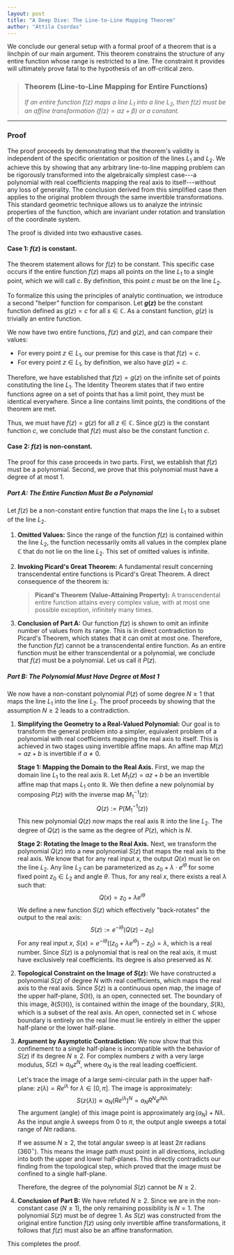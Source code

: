 ```yaml
---
layout: post
title: "A Deep Dive: The Line-to-Line Mapping Theorem"
author: "Attila Csordas"
---
```


We conclude our general setup with a formal proof of a theorem that is a linchpin of our main argument. This theorem constrains the structure of any entire function whose range is restricted to a line. The constraint it provides will ultimately prove fatal to the hypothesis of an off-critical zero.

> ### Theorem (Line-to-Line Mapping for Entire Functions)
> *If an entire function $f(z)$ maps a line $L_1$ into a line $L_2$, then $f(z)$ must be an affine transformation ($f(z) = \alpha z + \beta$) or a constant.*

---

### Proof

The proof proceeds by demonstrating that the theorem's validity is independent of the specific orientation or position of the lines $L_1$ and $L_2$. We achieve this by showing that any arbitrary line-to-line mapping problem can be rigorously transformed into the algebraically simplest case---a polynomial with real coefficients mapping the real axis to itself---without any loss of generality. The conclusion derived from this simplified case then applies to the original problem through the same invertible transformations. This standard geometric technique allows us to analyze the intrinsic properties of the function, which are invariant under rotation and translation of the coordinate system.

The proof is divided into two exhaustive cases.

#### Case 1: $f(z)$ is constant.

The theorem statement allows for $f(z)$ to be constant. This specific case occurs if the entire function $f(z)$ maps all points on the line $L_1$ to a single point, which we will call $c$. By definition, this point $c$ must be on the line $L_2$.

To formalize this using the principles of analytic continuation, we introduce a second "helper" function for comparison. Let **$g(z)$** be the constant function defined as $g(z) = c$ for all $s \in \mathbb{C}$. As a constant function, $g(z)$ is trivially an entire function.

We now have two entire functions, $f(z)$ and $g(z)$, and can compare their values:
* For every point $z \in L_1$, our premise for this case is that $f(z) = c$.
* For every point $z \in L_1$, by definition, we also have $g(z) = c$.

Therefore, we have established that $f(z) = g(z)$ on the infinite set of points constituting the line $L_1$. The Identity Theorem states that if two entire functions agree on a set of points that has a limit point, they must be identical everywhere. Since a line contains limit points, the conditions of the theorem are met.

Thus, we must have $f(z) = g(z)$ for all $z \in \mathbb{C}$. Since $g(z)$ is the constant function $c$, we conclude that $f(z)$ must also be the constant function $c$.

#### Case 2: $f(z)$ is non-constant.

The proof for this case proceeds in two parts. First, we establish that $f(z)$ must be a polynomial. Second, we prove that this polynomial must have a degree of at most 1.

##### Part A: The Entire Function Must Be a Polynomial

Let $f(z)$ be a non-constant entire function that maps the line $L_1$ to a subset of the line $L_2$.

1.  **Omitted Values:** Since the range of the function $f(z)$ is contained within the line $L_2$, the function necessarily omits all values in the complex plane $\mathbb{C}$ that do not lie on the line $L_2$. This set of omitted values is infinite.

2.  **Invoking Picard's Great Theorem:** A fundamental result concerning transcendental entire functions is Picard's Great Theorem. A direct consequence of the theorem is:

    > **Picard's Theorem (Value-Attaining Property):** A transcendental entire function attains every complex value, with at most one possible exception, infinitely many times.

3.  **Conclusion of Part A:** Our function $f(z)$ is shown to omit an infinite number of values from its range. This is in direct contradiction to Picard's Theorem, which states that it can omit at most one. Therefore, the function $f(z)$ cannot be a transcendental entire function. As an entire function must be either transcendental or a polynomial, we conclude that $f(z)$ must be a polynomial. Let us call it $P(z)$.

##### Part B: The Polynomial Must Have Degree at Most 1

We now have a non-constant polynomial $P(z)$ of some degree $N \ge 1$ that maps the line $L_1$ into the line $L_2$. The proof proceeds by showing that the assumption $N \ge 2$ leads to a contradiction.

1.  **Simplifying the Geometry to a Real-Valued Polynomial:**
    Our goal is to transform the general problem into a simpler, equivalent problem of a polynomial with real coefficients mapping the real axis to itself. This is achieved in two stages using invertible affine maps. An affine map $M(z) = az+b$ is invertible if $a \neq 0$.

    **Stage 1: Mapping the Domain to the Real Axis.**
    First, we map the domain line $L_1$ to the real axis $\mathbb{R}$. Let $M_1(z) = a z + b$ be an invertible affine map that maps $L_1$ onto $\mathbb{R}$. We then define a new polynomial by composing $P(z)$ with the inverse map $M_1^{-1}(z)$:
    $$
    Q(z) := P(M_1^{-1}(z))
    $$
    This new polynomial $Q(z)$ now maps the real axis $\mathbb{R}$ into the line $L_2$. The degree of $Q(z)$ is the same as the degree of $P(z)$, which is $N$.

    **Stage 2: Rotating the Image to the Real Axis.**
    Next, we transform the polynomial $Q(z)$ into a new polynomial $S(z)$ that maps the real axis to the real axis. We know that for any real input $x$, the output $Q(x)$ must lie on the line $L_2$. Any line $L_2$ can be parameterized as $z_0 + \lambda \cdot e^{i\theta}$ for some fixed point $z_0 \in L_2$ and angle $\theta$. Thus, for any real $x$, there exists a real $\lambda$ such that:
    $$
    Q(x) = z_0 + \lambda e^{i\theta}
    $$
    We define a new function $S(z)$ which effectively "back-rotates" the output to the real axis:
    $$
    S(z) := e^{-i\theta} (Q(z) - z_0)
    $$
    For any real input $x$, $S(x) = e^{-i\theta}((z_0 + \lambda e^{i\theta}) - z_0) = \lambda$, which is a real number. Since $S(z)$ is a polynomial that is real on the real axis, it must have exclusively real coefficients. Its degree is also preserved as $N$.

2.  **Topological Constraint on the Image of $S(z)$:**
    We have constructed a polynomial $S(z)$ of degree $N$ with real coefficients, which maps the real axis to the real axis. Since $S(z)$ is a continuous open map, the image of the upper half-plane, $S(\mathbb{H})$, is an open, connected set. The boundary of this image, $\partial(S(\mathbb{H}))$, is contained within the image of the boundary, $S(\mathbb{R})$, which is a subset of the real axis. An open, connected set in $\mathbb{C}$ whose boundary is entirely on the real line must lie entirely in either the upper half-plane or the lower half-plane.

3.  **Argument by Asymptotic Contradiction:**
    We now show that this confinement to a single half-plane is incompatible with the behavior of $S(z)$ if its degree $N \ge 2$. For complex numbers $z$ with a very large modulus, $S(z) \approx a_N z^N$, where $a_N$ is the real leading coefficient.

    Let's trace the image of a large semi-circular path in the upper half-plane: $z(\lambda) = R e^{i\lambda}$ for $\lambda \in [0, \pi]$.
    The image is approximately:
    $$
    S(z(\lambda)) \approx a_N (R e^{i\lambda})^N = a_N R^N e^{iN\lambda}
    $$
    The argument (angle) of this image point is approximately $\arg(a_N) + N\lambda$. As the input angle $\lambda$ sweeps from $0$ to $\pi$, the output angle sweeps a total range of $N\pi$ radians.

    If we assume $N \ge 2$, the total angular sweep is at least $2\pi$ radians ($360^\circ$). This means the image path must point in all directions, including into both the upper and lower half-planes. This directly contradicts our finding from the topological step, which proved that the image must be confined to a single half-plane.

    Therefore, the degree of the polynomial $S(z)$ cannot be $N \ge 2$.

4.  **Conclusion of Part B:**
    We have refuted $N \ge 2$. Since we are in the non-constant case ($N \ge 1$), the only remaining possibility is $N=1$. The polynomial $S(z)$ must be of degree 1. As $S(z)$ was constructed from the original entire function $f(z)$ using only invertible affine transformations, it follows that $f(z)$ must also be an affine transformation.

This completes the proof.
